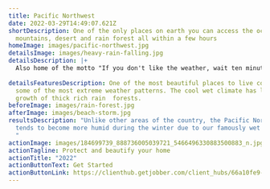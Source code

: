 ```yaml
---
title: Pacific Northwest
date: 2022-03-29T14:49:07.621Z
shortDescription: One of the only places on earth you can access the ocean,
  mountains, desert and rain forest all within a few hours
homeImage: images/pacific-northwest.jpg
detailsImage: images/heavy-rain-falling.jpg
detailsDescription: |+
  Also home of the motto "If you don't like the weather, wait ten minutes!"
   
detailsFeaturesDescription: One of the most beautiful places to live comes with
  some of the most extreme weather patterns. The cool wet climate has led to the
  growth of thick rich rain  forests.
beforeImage: images/rain-forest.jpg
afterImage: images/beach-storm.jpg
resultsDescription: "Unlike other areas of the country, the Pacific Northwest
  tends to become more humid during the winter due to our famously wet weather.
  "
actionImage: images/184699739_888736005039721_5466496330883500883_n.jpg
actionTagline: Protect and beautify your home
actionTitle: "2022"
actionButtonText: Get Started
actionButtonLink: https://clienthub.getjobber.com/client_hubs/66a10fe9-55e4-46ed-b1f4-f244789fa028/public/work_request/new?source=social_media
---
```

